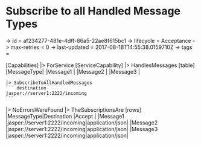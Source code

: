 # Subscribe to all Handled Message Types

-> id = af234277-481e-4dff-86a5-22ae8f615bc1
-> lifecycle = Acceptance
-> max-retries = 0
-> last-updated = 2017-08-18T14:55:38.0159710Z
-> tags = 

[Capabilities]
|> ForService
    [ServiceCapability]
    |> HandlesMessages
        [table]
        |MessageType|
        |Message1   |
        |Message2   |
        |Message3   |

    |> SubscribeToAllHandledMessages
    ``` destination
    jasper://server1:2222/incoming
    ```


|> NoErrorsWereFound
|> TheSubscriptionsAre
    [rows]
    |MessageType|Destination                   |Accept          |
    |Message1   |jasper://server1:2222/incoming|application/json|
    |Message2   |jasper://server1:2222/incoming|application/json|
    |Message3   |jasper://server1:2222/incoming|application/json|

~~~
